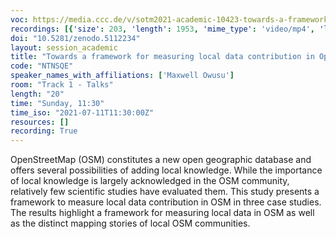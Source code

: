 ```yaml
---
voc: https://media.ccc.de/v/sotm2021-academic-10423-towards-a-framework-for-measuring-local-data-contribution-in-openstreetmap
recordings: [{'size': 203, 'length': 1953, 'mime_type': 'video/mp4', 'language': 'eng-ind', 'filename': 'sotm2021-10423-eng-ind-Towards_a_framework_for_measuring_local_data_contribution_in_OpenStreetMap_hd.mp4', 'state': 'new', 'folder': 'h264-hd', 'high_quality': True, 'width': 1920, 'height': 1080, 'updated_at': '2021-10-14T13:38:32.933+02:00', 'recording_url': 'https://cdn.media.ccc.de/events/sotm/2021/h264-hd/sotm2021-10423-eng-ind-Towards_a_framework_for_measuring_local_data_contribution_in_OpenStreetMap_hd.mp4', 'url': 'https://media.ccc.de/public/recordings/55261', 'event_url': 'https://media.ccc.de/public/events/d3469769-76f2-5a4c-9836-de32f7b68898', 'conference_url': 'https://media.ccc.de/public/conferences/sotm2021'}, {'size': 173, 'length': 1953, 'mime_type': 'video/mp4', 'language': 'ind', 'filename': 'sotm2021-10423-ind-Towards_a_framework_for_measuring_local_data_contribution_in_OpenStreetMap.mp4', 'state': 'new', 'folder': 'h264-hd', 'high_quality': True, 'width': 1920, 'height': 1080, 'updated_at': '2021-10-14T13:38:25.137+02:00', 'recording_url': 'https://cdn.media.ccc.de/events/sotm/2021/h264-hd/sotm2021-10423-ind-Towards_a_framework_for_measuring_local_data_contribution_in_OpenStreetMap.mp4', 'url': 'https://media.ccc.de/public/recordings/55260', 'event_url': 'https://media.ccc.de/public/events/d3469769-76f2-5a4c-9836-de32f7b68898', 'conference_url': 'https://media.ccc.de/public/conferences/sotm2021'}, {'size': 173, 'length': 1953, 'mime_type': 'video/mp4', 'language': 'eng', 'filename': 'sotm2021-10423-eng-Towards_a_framework_for_measuring_local_data_contribution_in_OpenStreetMap.mp4', 'state': 'new', 'folder': 'h264-hd', 'high_quality': True, 'width': 1920, 'height': 1080, 'updated_at': '2021-10-14T13:38:17.971+02:00', 'recording_url': 'https://cdn.media.ccc.de/events/sotm/2021/h264-hd/sotm2021-10423-eng-Towards_a_framework_for_measuring_local_data_contribution_in_OpenStreetMap.mp4', 'url': 'https://media.ccc.de/public/recordings/55259', 'event_url': 'https://media.ccc.de/public/events/d3469769-76f2-5a4c-9836-de32f7b68898', 'conference_url': 'https://media.ccc.de/public/conferences/sotm2021'}]
doi: "10.5281/zenodo.5112234"
layout: session_academic
title: "Towards a framework for measuring local data contribution in OpenStreetMap"
code: "NTNSQE"
speaker_names_with_affiliations: ['Maxwell Owusu']
room: "Track 1 - Talks"
length: "20"
time: "Sunday, 11:30"
time_iso: "2021-07-11T11:30:00Z"
resources: []
recording: True
---
```

OpenStreetMap (OSM) constitutes a new open geographic database and offers several possibilities of adding local knowledge. While the importance of local knowledge is largely acknowledged in the OSM community, relatively few scientific studies have evaluated them. This study presents a framework to measure local data contribution in OSM in three case studies. The results highlight a framework for measuring local data in OSM as well as the distinct mapping stories of local OSM communities.
